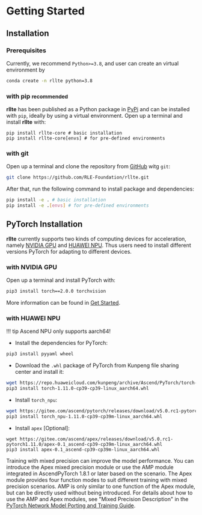 # Getting Started

## Installation

### Prerequisites
Currently, we recommend `Python>=3.8`, and user can create an virtual environment by
``` sh
conda create -n rllte python=3.8
```

### with pip <small>recommended</small>
**rllte** has been published as a Python package in [PyPi](https://pypi.org/project/rllte/) and can be installed with `pip`, ideally by using a virtual environment. Open up a terminal and install **rllte** with:

``` shell
pip install rllte-core # basic installation
pip install rllte-core[envs] # for pre-defined environments
```

### with git
Open up a terminal and clone the repository from [GitHub](https://github.com/RLE-Foundation/rllte) witg `git`:
``` sh
git clone https://github.com/RLE-Foundation/rllte.git
```
After that, run the following command to install package and dependencies:
``` sh
pip install -e . # basic installation
pip install -e .[envs] # for pre-defined environments
```

## PyTorch Installation
**rllte** currently supports two kinds of computing devices for acceleration, namely [NVIDIA GPU](https://www.nvidia.com/en-us/geforce/graphics-cards/) and [HUAWEI NPU](https://www.hiascend.com/). Thus users need to install different versions PyTorch for adapting to different devices.
### with NVIDIA GPU
Open up a terminal and install PyTorch with:
``` sh
pip3 install torch==2.0.0 torchvision
```
More information can be found in [Get Started](https://pytorch.org/get-started/locally/).

### with HUAWEI NPU
!!! tip
    Ascend NPU only supports aarch64!

- Install the dependencies for PyTorch:
``` sh
pip3 install pyyaml wheel
```
- Download the `.whl` package of PyTorch from Kunpeng file sharing center and install it:
``` sh
wget https://repo.huaweicloud.com/kunpeng/archive/Ascend/PyTorch/torch-1.11.0-cp39-cp39-linux_aarch64.whl
pip3 install torch-1.11.0-cp39-cp39-linux_aarch64.whl
```

- Install `torch_npu`:
``` sh
wget https://gitee.com/ascend/pytorch/releases/download/v5.0.rc1-pytorch1.11.0/torch_npu-1.11.0-cp39-cp39m-linux_aarch64.whl
pip3 install torch_npu-1.11.0-cp39-cp39m-linux_aarch64.whl
```

- Install `apex` [Optional]:
```
wget https://gitee.com/ascend/apex/releases/download/v5.0.rc1-pytorch1.11.0/apex-0.1_ascend-cp39-cp39m-linux_aarch64.whl
pip3 install apex-0.1_ascend-cp39-cp39m-linux_aarch64.whl
```
Training with mixed precision can improve the model performance. You can introduce the Apex mixed precision module or use the AMP module integrated in AscendPyTorch 1.8.1 or later based on the scenario. The Apex module provides four function modes to suit different training with mixed precision scenarios. AMP is only similar to one function of the Apex module, but can be directly used without being introduced. For details about how to use the AMP and Apex modules, see "Mixed Precision Description" in the [PyTorch Network Model Porting and Training Guide](https://www.hiascend.com/document/detail/en/canncommercial/601/modeldevpt/ptmigr/ptmigr_0001.html).